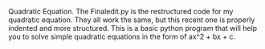 Quadratic Equation. 
The Finaledit.py is the restructured code for my quadratic equation. They all work the same, but this recent one is properly indented and more structured. 
This is a basic python program that will help you to solve simple quadratic equations in the form of ax^2 + bx + c.
